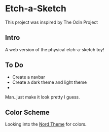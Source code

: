 <h1>Etch-a-Sketch</h1>
<p> This project was inspired by The Odin Project</p>
<h2>Intro</h2>
<p>A web version of the physical etch-a-sketch toy! </p>

<h2>To Do</h2>
<ul>
    <li>Create a navbar</li>
    <li>Create a dark theme and light theme<li>
</ul>
<p>Man..just make it look pretty I guess.</p>

<h2>Color Scheme</h2>
<p>Looking into the <a href="https://www.nordtheme.com/#palettes-modularity">Nord Theme</a> for colors.</p>